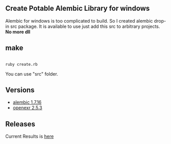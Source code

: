 ## Create Potable Alembic Library for windows
Alembic for windows is too complicated to build. So I created alembic drop-in src package. It is available to use just add this src to arbitrary projects. **No more dll**

## make

```

ruby create.rb

```

You can use "src" folder.

## Versions
- [alembic 1.7.16](https://github.com/alembic/alembic)
- [openexr 2.5.3](https://github.com/AcademySoftwareFoundation/openexr)

## Releases
Current Results is [here](https://github.com/Ushio/PotableAlembic/releases)
